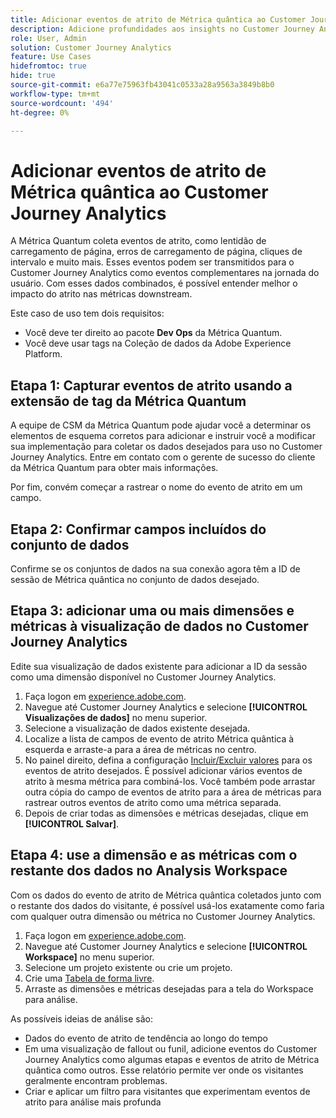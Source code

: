 ```yaml
---
title: Adicionar eventos de atrito de Métrica quântica ao Customer Journey Analytics
description: Adicione profundidades aos insights no Customer Journey Analytics usando eventos de atrito coletados na Métrica quântica.
role: User, Admin
solution: Customer Journey Analytics
feature: Use Cases
hidefromtoc: true
hide: true
source-git-commit: e6a77e75963fb43041c0533a28a9563a3849b8b0
workflow-type: tm+mt
source-wordcount: '494'
ht-degree: 0%

---
```


# Adicionar eventos de atrito de Métrica quântica ao Customer Journey Analytics

A Métrica Quantum coleta eventos de atrito, como lentidão de carregamento de página, erros de carregamento de página, cliques de intervalo e muito mais. Esses eventos podem ser transmitidos para o Customer Journey Analytics como eventos complementares na jornada do usuário. Com esses dados combinados, é possível entender melhor o impacto do atrito nas métricas downstream.

Este caso de uso tem dois requisitos:

* Você deve ter direito ao pacote **Dev Ops** da Métrica Quantum.
* Você deve usar tags na Coleção de dados da Adobe Experience Platform.

## Etapa 1: Capturar eventos de atrito usando a extensão de tag da Métrica Quantum

A equipe de CSM da Métrica Quantum pode ajudar você a determinar os elementos de esquema corretos para adicionar e instruir você a modificar sua implementação para coletar os dados desejados para uso no Customer Journey Analytics. Entre em contato com o gerente de sucesso do cliente da Métrica Quantum para obter mais informações.

Por fim, convém começar a rastrear o nome do evento de atrito em um campo.

## Etapa 2: Confirmar campos incluídos do conjunto de dados

Confirme se os conjuntos de dados na sua conexão agora têm a ID de sessão de Métrica quântica no conjunto de dados desejado.

## Etapa 3: adicionar uma ou mais dimensões e métricas à visualização de dados no Customer Journey Analytics

Edite sua visualização de dados existente para adicionar a ID da sessão como uma dimensão disponível no Customer Journey Analytics.

1. Faça logon em [experience.adobe.com](https://experience.adobe.com).
1. Navegue até Customer Journey Analytics e selecione **[!UICONTROL Visualizações de dados]** no menu superior.
1. Selecione a visualização de dados existente desejada.
1. Localize a lista de campos de evento de atrito Métrica quântica à esquerda e arraste-a para a área de métricas no centro.
1. No painel direito, defina a configuração [Incluir/Excluir valores](/help/data-views/component-settings/include-exclude-values.md) para os eventos de atrito desejados. É possível adicionar vários eventos de atrito à mesma métrica para combiná-los. Você também pode arrastar outra cópia do campo de eventos de atrito para a área de métricas para rastrear outros eventos de atrito como uma métrica separada.
1. Depois de criar todas as dimensões e métricas desejadas, clique em **[!UICONTROL Salvar]**.

## Etapa 4: use a dimensão e as métricas com o restante dos dados no Analysis Workspace

Com os dados do evento de atrito de Métrica quântica coletados junto com o restante dos dados do visitante, é possível usá-los exatamente como faria com qualquer outra dimensão ou métrica no Customer Journey Analytics.

1. Faça logon em [experience.adobe.com](https://experience.adobe.com).
1. Navegue até Customer Journey Analytics e selecione **[!UICONTROL Workspace]** no menu superior.
1. Selecione um projeto existente ou crie um projeto.
1. Crie uma [Tabela de forma livre](/help/analysis-workspace/visualizations/freeform-table/freeform-table.md).
1. Arraste as dimensões e métricas desejadas para a tela do Workspace para análise.

As possíveis ideias de análise são:

* Dados do evento de atrito de tendência ao longo do tempo
* Em uma visualização de fallout ou funil, adicione eventos do Customer Journey Analytics como algumas etapas e eventos de atrito de Métrica quântica como outros. Esse relatório permite ver onde os visitantes geralmente encontram problemas.
* Criar e aplicar um filtro para visitantes que experimentam eventos de atrito para análise mais profunda
